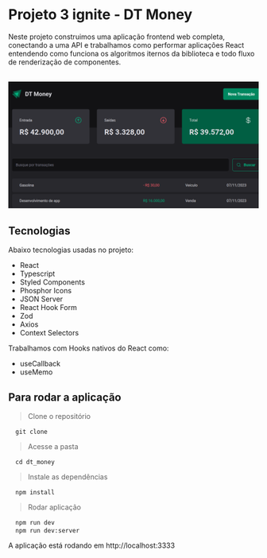 # Projeto 3 ignite - DT Money

Neste projeto construimos uma aplicação frontend web completa, conectando a uma API e trabalhamos como performar aplicações React entendendo como funciona os algoritmos iternos da biblioteca e todo fluxo de renderização de componentes.

<br>

<img src='.github/preview.png'>

<br>

## Tecnologias

Abaixo tecnologias usadas no projeto:

- React
- Typescript
- Styled Components
- Phosphor Icons
- JSON Server
- React Hook Form
- Zod
- Axios
- Context Selectors

Trabalhamos com Hooks nativos do React como: 

- useCallback
- useMemo

## Para rodar a aplicação

> Clone o repositório
```
  git clone 
```

> Acesse a pasta
```
  cd dt_money
```

> Instale as dependências
```
  npm install
```

> Rodar aplicação
```
  npm run dev
  npm run dev:server
```

A aplicação está rodando em http://localhost:3333
